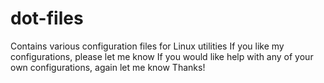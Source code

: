 # dot-files
Contains various configuration files for Linux utilities
If you like my configurations, please let me know
If you would like help with any of your own configurations, again let me know
Thanks!
